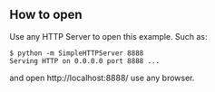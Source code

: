 
How to open
----------

Use any HTTP Server to open this example. Such as:

```
$ python -m SimpleHTTPServer 8888
Serving HTTP on 0.0.0.0 port 8888 ...
```

and open http://localhost:8888/ use any browser.

